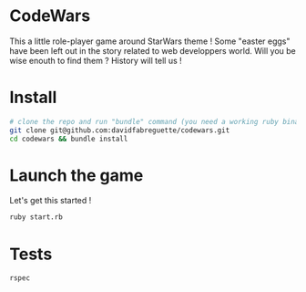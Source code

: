# CodeWars

This a little role-player game around StarWars theme ! Some "easter eggs" have been left out
in the story related to web developpers world. Will you be wise enouth to find them ? History will tell us !

# Install

```bash
# clone the repo and run "bundle" command (you need a working ruby binary installed - this is fully tested for Ruby v2.4.1p111)
git clone git@github.com:davidfabreguette/codewars.git
cd codewars && bundle install
```

# Launch the game

Let's get this started !

```bash
ruby start.rb
```

# Tests

```
rspec
```
